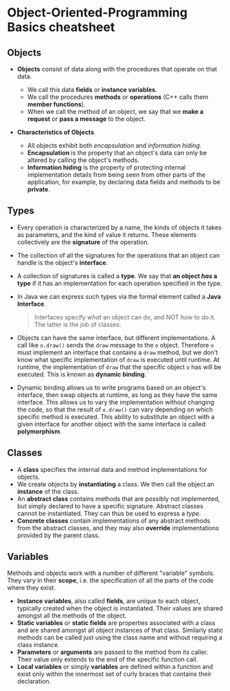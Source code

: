 # Object-Oriented-Programming Basics cheatsheet

## Objects

- **Objects** consist of data along with the procedures that operate on that data.
    - We call this data **fields** or **instance variables**.
    - We call the procedures **methods** or **operations** (C++ calls them **member functions**).
    - When we call the method of an object, we say that we **make a request** or **pass a message** to the object.

- **Characteristics of Objects**
    - All objects exhibit both *encapsulation* and *information hiding*.
    - **Encapsulation** is the property that an object's data can only be altered by calling the object's methods. 
    - **Information hiding** is the property of protecting internal implementation details from being seen from other parts of the application, for example, by declaring data fields and methods to be **private**. 

## Types

- Every operation is characterized by a name, the kinds of objects it takes as parameters, and the kind of value it returns. These elements collectively are the **signature** of the operation.
- The collection of all the signatures for the operations that an object can handle is the object's **interface**.
- A collection of signatures is called a **type**. We say that **an object *has* a type** if it has an implementation for each operation specified in the type.
- In Java we can express such types via the formal element called a **Java Interface**.

    > Interfaces specify *what* an object can do, and NOT *how* to do it. The latter is the job of classes.
- Objects can have the same interface, but different implementations. A call like `o.draw()` sends the `draw` message to the `o` object. Therefore `o` must implement an interface that contains a `draw` method, but we don't know what specific implementation of `draw` is executed until runtime. At runtime, the implementation of `draw` that the specific object `o` has will be executed. This is known as **dynamic binding**.
- Dynamic binding allows us to write programs based on an object's interface, then swap objects at runtime, as long as they have the same interface. This allows us to vary the implementation without changing the code, so that the result of `o.draw()` can vary depending on which specific method is executed. This ability to substitute an object with a given interface for another object with the same interface is called **polymorphism**.

## Classes

- A **class** specifies the internal data and method implementations for objects.
- We create objects by **instantiating** a class. We then call the object an **instance** of the class.
- An **abstract class** contains methods that are possibly not implemented, but simply declared to have a specific signature. Abstract classes cannot be instantiated. They can thus be used to express a *type*.
- **Concrete classes** contain implementations of any abstract methods from the abstract classes, and they may also **override** implementations provided by the parent class.

## Variables

Methods and objects work with a number of different "variable" symbols. They vary in their **scope**, i.e. the specification of all the parts of the code where they exist.

- **Instance variables**, also called **fields**, are unique to each object, typically created when the object is instantiated. Their values are shared amongst all the methods of the object.
- **Static variables** or **static fields** are properties associated with a class and are shared amongst all object instances of that class. Similarly static methods can be called just using the class name and without requiring a class instance.
- **Parameters** or **arguments** are passed to the method from its caller. Their value only extends to the end of the specific function call.
- **Local variables** or simply **variables** are defined within a function and exist only within the innermost set of curly braces that contains their declaration.

